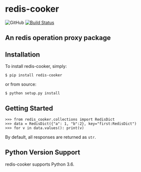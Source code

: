 # redis-cooker
![GitHub](https://img.shields.io/github/license/Ed-XCF/redis-cooker)
[![Build Status](https://travis-ci.org/Ed-XCF/redis-cooker.svg?branch=master)](https://travis-ci.org/Ed-XCF/redis-cooker)
## An redis operation proxy package
## Installation
To install redis-cooker, simply:

    $ pip install redis-cooker

or from source:

    $ python setup.py install
    
## Getting Started

    >>> from redis_cooker.collections import RedisDict
    >>> data = RedisDict({"a": 1, "b":2}, key="first:RedisDict")
    >>> for v in data.values(): print(v)

By default, all responses are returned as `str`.

## Python Version Support
redis-cooker supports Python 3.6.
